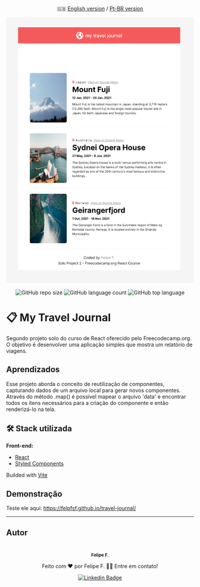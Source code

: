 <div align="center">

  :uk: [English version](/Readme/README-en.md) / [Pt-BR version](../README.md)
  
  ![image]('/../Readme/My-Travel-Journal.png/)

  ![GitHub repo size](https://img.shields.io/github/repo-size/felpfsf/travel-journal) ![GitHub language count](https://img.shields.io/github/languages/count/felpfsf/travel-journal) ![GitHub top language](https://img.shields.io/github/languages/top/felpfsf/travel-journal)

</div>

# 📋 My Travel Journal
Segundo projeto solo do curso de React oferecido pelo Freecodecamp.org. O objetivo é desenvolver uma aplicação simples que mostra um relatório de viagens.
## Aprendizados
Esse projeto aborda o conceito de reutilização de componentes, capturando dados de um arquivo local para gerar novos componentes. Através do método .map() é possível mapear o arquivo 'data' e encontrar todos os itens necessários para a criação do componente e então renderizá-lo na tela.
## 🛠 Stack utilizada

**Front-end:** 

- [React](https://reactjs.org/)
- [Styled Components](https://styled-components.com)

Builded with [Vite](https://vitejs.dev/)

## Demonstração

Teste ele aqui: https://felpfsf.github.io/travel-journal/

 ---
## Autor

<div align='center'>

 <img style="border-radius: 50%;" src="https://avatars.githubusercontent.com/u/2619027?s=400&u=bbad89e6365e204c58f5165424b8e4672062317a&v=4" width="100px;" alt=""/>
 <br />
 <sub><b>Felipe F.</b></sub>

Feito com ❤️ por Felipe F. 👋🏽 Entre em contato!

[![Linkedin Badge](https://img.shields.io/badge/-Felipe-blue?style=flat-square&logo=Linkedin&logoColor=white&link=https://www.linkedin.com/in/felipefsf/)](https://www.linkedin.com/in/felipefsf/)

</div>